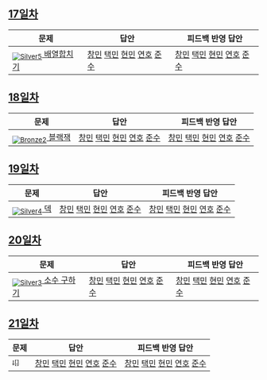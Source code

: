 [Unrated]: https://user-images.githubusercontent.com/33937365/126247607-85783912-c11a-4d50-ac36-8cc7dcb75cd2.png
[Bronze5]: https://user-images.githubusercontent.com/33937365/126247611-e362d727-17a4-4737-a232-5827e185ab7c.png
[Bronze4]: https://user-images.githubusercontent.com/33937365/126247612-89cbc675-e1d4-43a2-950b-1cb014dca697.png
[Bronze3]: https://user-images.githubusercontent.com/33937365/126247613-b8408610-7bc4-40f8-804f-a30a45ddbb68.png
[Bronze2]: https://user-images.githubusercontent.com/33937365/126247614-d85dc6ff-a520-4c00-82bd-eb593b156bd8.png
[Bronze1]: https://user-images.githubusercontent.com/33937365/126247616-04b2ab30-9891-4b7b-8cb4-38e99b97e834.png
[Silver5]: https://user-images.githubusercontent.com/33937365/126247618-38c5c905-672b-4d75-808e-8a7d45ea577d.png
[Silver4]: https://user-images.githubusercontent.com/33937365/126247620-ba2d1b96-b0aa-4b88-80c5-71569c69bbc3.png
[Silver3]: https://user-images.githubusercontent.com/33937365/126247621-1b55b7f4-3a79-4348-8a63-f00c1813853e.png
[Silver2]: https://user-images.githubusercontent.com/33937365/126247622-a83b30a9-6618-4593-b775-6f6730afd3f6.png
[Silver1]: https://user-images.githubusercontent.com/33937365/126247625-8d82f8ab-6f95-4ef8-a243-be31f548596e.png

## [17일차](Day17)


| 문제                 | 답안 | 피드백 반영 답안 |
| -------------------- | ---- | ---------------- |
| [<sub>![Silver5]</sub> 배열합치기 ](https://www.acmicpc.net/problem/11728) | [창민]() [택민]() [현민](Day17/shm_11728.cs) [연호]() [준수](Day17/sjs_11728.py) | [창민]() [택민]() [현민]() [연호]() [준수]()            |

## [18일차](Day18)

| 문제                 | 답안 | 피드백 반영 답안 |
| -------------------- | ---- | ---------------- |
| [<sub>![Bronze2]</sub> 블랙잭 ](https://www.acmicpc.net/problem/2798) | [창민]((Day18/kcm_2798.cs)) [택민](Day18/jtm_2798.cpp) [현민](Day18/shm_2798.cs) [연호]() [준수]() | [창민]() [택민](Day18/jtm_2798.cpp) [현민]() [연호]() [준수]()

## [19일차](Day19)

| 문제                 | 답안 | 피드백 반영 답안 |
| -------------------- | ---- | ---------------- |
| [<sub>![Silver4]</sub> 덱](https://www.acmicpc.net/problem/10866) | [창민](Day19/kcm_10866.cs) [택민](Day19/jtm_10866.cpp) [현민](Day19/shm_10866.cs) [연호]() [준수]() | [창민]() [택민]() [현민]() [연호]() [준수]()

## [20일차](Day20)

| 문제                 | 답안 | 피드백 반영 답안 |
| -------------------- | ---- | ---------------- |
| [<sub>![Silver3]</sub> 소수 구하기](https://www.acmicpc.net/problem/1929) | [창민](Day20/kcm_1929.cs) [택민](Day20/jtm_1929.cpp) [현민](Day20/shm_1929.cs) [연호]() [준수]() | [창민]() [택민]() [현민]() [연호]() [준수]()

## [21일차](Day21)

| 문제                 | 답안 | 피드백 반영 답안 |
| -------------------- | ---- | ---------------- |
| [<sub>![]</sub> ]() | [창민]() [택민]() [현민]() [연호]() [준수]() | [창민]() [택민]() [현민]() [연호]() [준수]()             |

